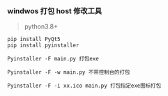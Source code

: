 ### windwos 打包 host 修改工具

> python3.8+

```
pip install PyQt5
pip install pyinstaller

Pyinstaller -F main.py 打包exe

Pyinstaller -F -w main.py 不带控制台的打包

Pyinstaller -F -i xx.ico main.py 打包指定exe图标打包

```
